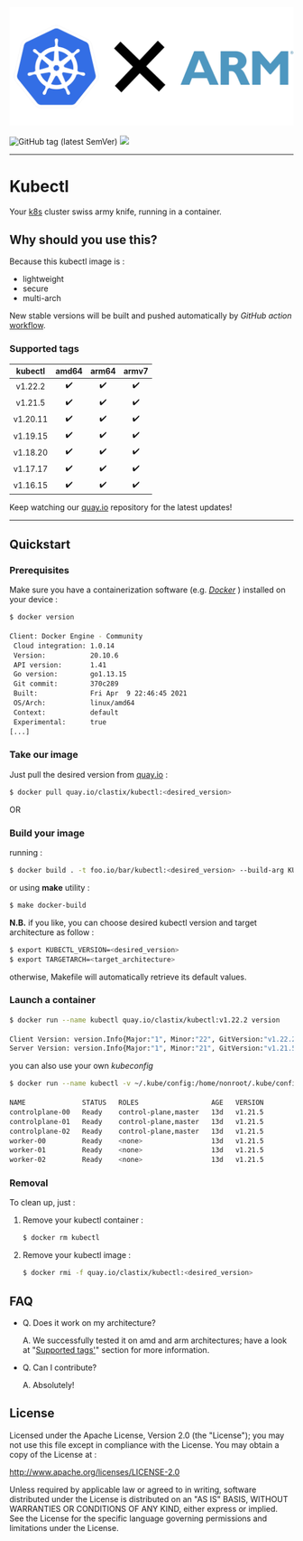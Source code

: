 
<p align="center">
  <img src="assets/logo/kubexarm.png" />
</p>

<p align="left">
  <img alt="GitHub tag (latest SemVer)" src="https://img.shields.io/github/v/tag/clastix/kubectl?sort=semver">
  <img src="https://img.shields.io/github/license/clastix/kubectl"/>
</p>

---

# Kubectl

Your [k8s](https://kubernetes.io) cluster swiss army knife, running in a container.

## Why should you use this?

Because this kubectl image is :

- lightweight
- secure
- multi-arch

New stable versions will be built and pushed automatically by *GitHub action* [workflow](https://github.com/clastix/kubectl/blob/master/.github/workflows/docker-ci.yml).

### Supported tags

| kubectl | amd64 | arm64 | armv7 |
| :---: | :---: | :---: | :---: |
|v1.22.2| :heavy_check_mark: | :heavy_check_mark: | :heavy_check_mark: |
|v1.21.5| :heavy_check_mark: | :heavy_check_mark: | :heavy_check_mark: |
|v1.20.11| :heavy_check_mark: | :heavy_check_mark: | :heavy_check_mark: |
|v1.19.15| :heavy_check_mark: | :heavy_check_mark: | :heavy_check_mark: |
|v1.18.20| :heavy_check_mark: | :heavy_check_mark: | :heavy_check_mark: |
|v1.17.17| :heavy_check_mark: | :heavy_check_mark: | :heavy_check_mark: |
|v1.16.15| :heavy_check_mark: | :heavy_check_mark: | :heavy_check_mark: |

Keep watching our [quay.io](https://quay.io/repository/clastix/kubectl) repository for the latest updates!

---

## Quickstart

### Prerequisites

Make sure you have a containerization software (e.g. _[Docker](https://www.docker.com/)_ ) installed on your device :

```bash
$ docker version

Client: Docker Engine - Community
 Cloud integration: 1.0.14
 Version:           20.10.6
 API version:       1.41
 Go version:        go1.13.15
 Git commit:        370c289
 Built:             Fri Apr  9 22:46:45 2021
 OS/Arch:           linux/amd64
 Context:           default
 Experimental:      true
[...]
```

### Take our image

Just pull the desired version from [quay.io](https://quay.io/repository/clastix/kubectl) :

```bash
$ docker pull quay.io/clastix/kubectl:<desired_version>
```

OR

### Build your image

running :

```bash
$ docker build . -t foo.io/bar/kubectl:<desired_version> --build-arg KUBECTL_VERSION=<desired_version> --build-arg TARGETARCH=<target_architecture>
```

or using **make** utility :
```bash
$ make docker-build
```
**N.B.** if you like, you can choose desired kubectl version and target architecture as follow :

```bash
$ export KUBECTL_VERSION=<desired_version>
$ export TARGETARCH=<target_architecture>
```
otherwise, Makefile will automatically retrieve its default values.

### Launch a container

```bash
$ docker run --name kubectl quay.io/clastix/kubectl:v1.22.2 version

Client Version: version.Info{Major:"1", Minor:"22", GitVersion:"v1.22.2", GitCommit:"8b5a19147530eaac9476b0ab82980b4088bbc1b2", GitTreeState:"clean", BuildDate:"2021-09-15T21:38:50Z", GoVersion:"go1.16.8", Compiler:"gc", Platform:"linux/amd64"}
Server Version: version.Info{Major:"1", Minor:"21", GitVersion:"v1.21.5", GitCommit:"aea7bbadd2fc0cd689de94a54e5b7b758869d691", GitTreeState:"clean", BuildDate:"2021-09-15T21:04:16Z", GoVersion:"go1.16.8", Compiler:"gc", Platform:"linux/amd64"}
```

you can also use your own _kubeconfig_

```bash
$ docker run --name kubectl -v ~/.kube/config:/home/nonroot/.kube/config quay.io/clastix/kubectl:<desired_version> get nodes

NAME              STATUS   ROLES                  AGE   VERSION
controlplane-00   Ready    control-plane,master   13d   v1.21.5
controlplane-01   Ready    control-plane,master   13d   v1.21.5
controlplane-02   Ready    control-plane,master   13d   v1.21.5
worker-00         Ready    <none>                 13d   v1.21.5
worker-01         Ready    <none>                 13d   v1.21.5
worker-02         Ready    <none>                 13d   v1.21.5
```

### Removal
To clean up, just :

1. Remove your kubectl container :

    ```bash
    $ docker rm kubectl
    ```

3. Remove your kubectl image :

    ```bash
    $ docker rmi -f quay.io/clastix/kubectl:<desired_version>
    ```

## FAQ
- Q. Does it work on my architecture?

  A. We successfully tested it on amd and arm architectures; have a look at "[Supported tags'](https://github.com/clastix/kubectl#supported-tags)" section for more information.

- Q. Can I contribute?

  A. Absolutely!

## License

Licensed under the Apache License, Version 2.0 (the "License"); you may not use this file except in compliance with the License. You may obtain a copy of the License at :

http://www.apache.org/licenses/LICENSE-2.0

Unless required by applicable law or agreed to in writing, software distributed under the License is distributed on an "AS IS" BASIS, WITHOUT WARRANTIES OR CONDITIONS OF ANY KIND, either express or implied. See the License for the specific language governing permissions and limitations under the License.
